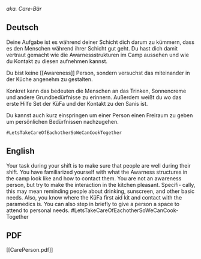 *aka. Care-Bär*
## Deutsch
Deine Aufgabe ist es während deiner Schicht dich darum zu kümmern, dass es den Menschen während ihrer Schicht gut geht. Du hast dich damit vertraut gemacht wie die Awarnessstrukturen im Camp aussehen und wie du Kontakt zu diesen aufnehmen kannst. 

Du bist keine [[Awareness]] Person, sondern versuchst das miteinander in der Küche angenehm zu gestalten. 

Konkret kann das bedeuten die Menschen an das Trinken, Sonnencreme und andere Grundbedürfnisse zu erinnern. Außerdem weißt du wo das erste Hilfe Set der KüFa und der Kontakt zu den Sanis ist. 

Du kannst auch kurz einspringen um einer Person einen Freiraum zu geben um persönlichen Bedürfnissen nachzugehen. 

    #LetsTakeCareOfEachotherSoWeCanCookTogether

## English
Your task during your shift is to make sure that people are well during their shift. You have familiarized yourself with what the Awarness structures in the camp look like and how to contact them. You are not an awareness person, but try to make the interaction in the kitchen pleasant. Specifi- cally, this may mean reminding people about drinking, sunscreen, and other basic needs. Also, you know where the KüFa first aid kit and contact with the paramedics is. You can also step in briefly to give a person a space to attend to personal needs. #LetsTakeCareOfEachotherSoWeCanCook- Together

## PDF
[[CarePerson.pdf]]
